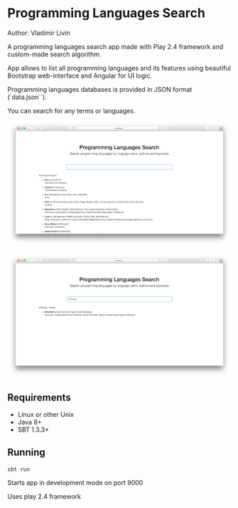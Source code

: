 Programming Languages Search
============================

Author: Vladimir Livin

A programming languages search app made with Play 2.4 framework 
and custom-made search algorithm.

App allows to list all programming languages and its features using
beautiful Bootstrap web-interface and Angular for UI logic.

Programming languages databases is provided in JSON format (`data.json``).

You can search for any terms or languages.

![List through all programming languages](docs/images/proglangsearch-demo.png)

![Search for interested programming language](docs/images/proglangsearch-demo-2.png)

## Requirements

- Linux or other Unix
- Java 8+
- SBT 1.3.3+

## Running

```
sbt run
```

Starts app in development mode on port 9000

Uses play 2.4 framework